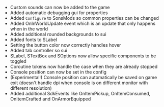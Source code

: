 - Custom sounds can now be added to the game
- Added automatic debugging gui for properties
- Added `Configure` to SonsMods so common properties can be changed
- Added OnInWorldUpdate event which is an update that only happens when in the world
- Added additional rounded backgrounds to sui
- Added fonts to SLabel
- Setting the button color now correctly handles hover
- Added tab controller so sui
- SLabel, STextBox and SOptions now allow specific components to be toggled
- Coroutine tokens now handle the case when they are already stopped
- Console position can now be set in the config
- (Experimental!) Console position can automatically be saved on game exit (doesn't handle dpi when console is on different monitor with different resolution)
- Added additional SdkEvents like OnItemPickup, OnItemConsumed, OnItemCrafted and OnArmorEquipped
